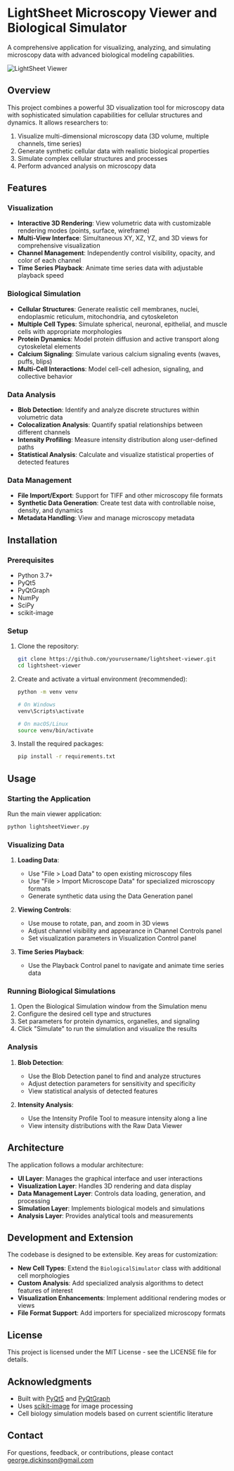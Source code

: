 # LightSheet Microscopy Viewer and Biological Simulator

A comprehensive application for visualizing, analyzing, and simulating microscopy data with advanced biological modeling capabilities.

![LightSheet Viewer](https://via.placeholder.com/900x500)

## Overview

This project combines a powerful 3D visualization tool for microscopy data with sophisticated simulation capabilities for cellular structures and dynamics. It allows researchers to:

1. Visualize multi-dimensional microscopy data (3D volume, multiple channels, time series)
2. Generate synthetic cellular data with realistic biological properties
3. Simulate complex cellular structures and processes
4. Perform advanced analysis on microscopy data

## Features

### Visualization

- **Interactive 3D Rendering**: View volumetric data with customizable rendering modes (points, surface, wireframe)
- **Multi-View Interface**: Simultaneous XY, XZ, YZ, and 3D views for comprehensive visualization
- **Channel Management**: Independently control visibility, opacity, and color of each channel
- **Time Series Playback**: Animate time series data with adjustable playback speed

### Biological Simulation

- **Cellular Structures**: Generate realistic cell membranes, nuclei, endoplasmic reticulum, mitochondria, and cytoskeleton
- **Multiple Cell Types**: Simulate spherical, neuronal, epithelial, and muscle cells with appropriate morphologies
- **Protein Dynamics**: Model protein diffusion and active transport along cytoskeletal elements
- **Calcium Signaling**: Simulate various calcium signaling events (waves, puffs, blips)
- **Multi-Cell Interactions**: Model cell-cell adhesion, signaling, and collective behavior

### Data Analysis

- **Blob Detection**: Identify and analyze discrete structures within volumetric data
- **Colocalization Analysis**: Quantify spatial relationships between different channels
- **Intensity Profiling**: Measure intensity distribution along user-defined paths
- **Statistical Analysis**: Calculate and visualize statistical properties of detected features

### Data Management

- **File Import/Export**: Support for TIFF and other microscopy file formats
- **Synthetic Data Generation**: Create test data with controllable noise, density, and dynamics
- **Metadata Handling**: View and manage microscopy metadata

## Installation

### Prerequisites

- Python 3.7+
- PyQt5
- PyQtGraph
- NumPy
- SciPy
- scikit-image

### Setup

1. Clone the repository:
   ```bash
   git clone https://github.com/yourusername/lightsheet-viewer.git
   cd lightsheet-viewer
   ```

2. Create and activate a virtual environment (recommended):
   ```bash
   python -m venv venv
   
   # On Windows
   venv\Scripts\activate
   
   # On macOS/Linux
   source venv/bin/activate
   ```

3. Install the required packages:
   ```bash
   pip install -r requirements.txt
   ```

## Usage

### Starting the Application

Run the main viewer application:

```bash
python lightsheetViewer.py
```

### Visualizing Data

1. **Loading Data**:
   - Use "File > Load Data" to open existing microscopy files
   - Use "File > Import Microscope Data" for specialized microscopy formats
   - Generate synthetic data using the Data Generation panel

2. **Viewing Controls**:
   - Use mouse to rotate, pan, and zoom in 3D views
   - Adjust channel visibility and appearance in Channel Controls panel
   - Set visualization parameters in Visualization Control panel

3. **Time Series Playback**:
   - Use the Playback Control panel to navigate and animate time series data

### Running Biological Simulations

1. Open the Biological Simulation window from the Simulation menu
2. Configure the desired cell type and structures
3. Set parameters for protein dynamics, organelles, and signaling
4. Click "Simulate" to run the simulation and visualize the results

### Analysis

1. **Blob Detection**:
   - Use the Blob Detection panel to find and analyze structures
   - Adjust detection parameters for sensitivity and specificity
   - View statistical analysis of detected features

2. **Intensity Analysis**:
   - Use the Intensity Profile Tool to measure intensity along a line
   - View intensity distributions with the Raw Data Viewer

## Architecture

The application follows a modular architecture:

- **UI Layer**: Manages the graphical interface and user interactions
- **Visualization Layer**: Handles 3D rendering and data display
- **Data Management Layer**: Controls data loading, generation, and processing
- **Simulation Layer**: Implements biological models and simulations
- **Analysis Layer**: Provides analytical tools and measurements

## Development and Extension

The codebase is designed to be extensible. Key areas for customization:

- **New Cell Types**: Extend the `BiologicalSimulator` class with additional cell morphologies
- **Custom Analysis**: Add specialized analysis algorithms to detect features of interest
- **Visualization Enhancements**: Implement additional rendering modes or views
- **File Format Support**: Add importers for specialized microscopy formats

## License

This project is licensed under the MIT License - see the LICENSE file for details.

## Acknowledgments

- Built with [PyQt5](https://www.riverbankcomputing.com/software/pyqt/) and [PyQtGraph](http://pyqtgraph.org/)
- Uses [scikit-image](https://scikit-image.org/) for image processing
- Cell biology simulation models based on current scientific literature


## Contact

For questions, feedback, or contributions, please contact george.dickinson@gmail.com
